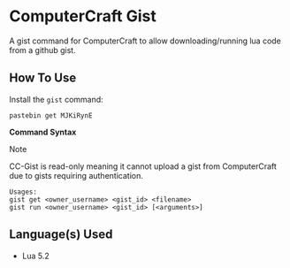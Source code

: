 # ComputerCraft Gist

A gist command for ComputerCraft to allow downloading/running lua code from a github gist.

## How To Use

Install the `gist` command:

```
pastebin get MJKiRynE
```

**Command Syntax**

> [!NOTE]
> CC-Gist is read-only meaning it cannot upload a gist from ComputerCraft due to gists requiring authentication.

```
Usages:
gist get <owner_username> <gist_id> <filename>
gist run <owner_username> <gist_id> [<arguments>]
```

## Language(s) Used

* Lua 5.2
